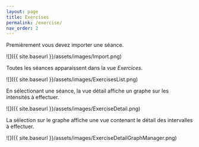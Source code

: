 ```yaml
---
layout: page
title: Exercises
permalink: /exercise/
nav_order: 2
---
```

Premièrement vous devez importer une séance.

![]({{ site.baseurl }}/assets/images/Import.png)

Toutes les séances apparaissent dans la vue *Exercices*. 

![]({{ site.baseurl }}/assets/images/ExercisesList.png)

En sélectionant une séance, la vue détail affiche un graphe sur les intensités à effectuer.

![]({{ site.baseurl }}/assets/images/ExerciseDetail.png)

La sélection sur le graphe affiche une vue contenant le détail des intervalles à effectuer.

![]({{ site.baseurl }}/assets/images/ExerciseDetailGraphManager.png)